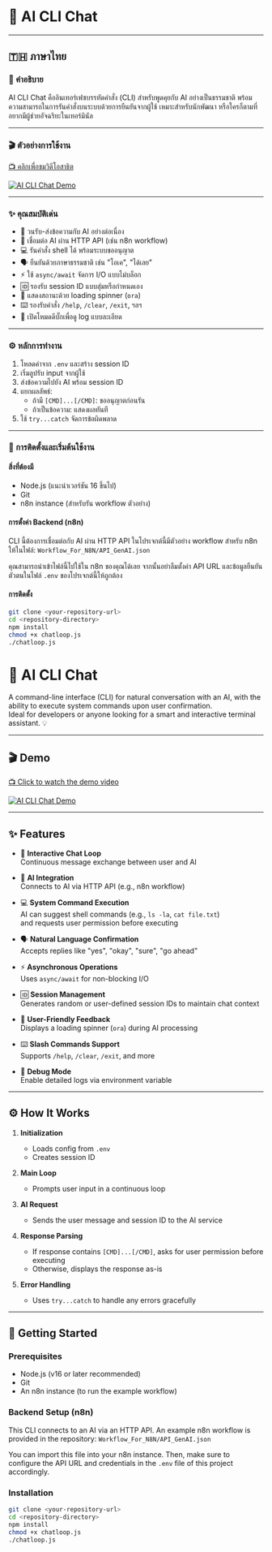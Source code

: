 # 🤖 AI CLI Chat

---

## 🇹🇭 ภาษาไทย

### 📝 คำอธิบาย
AI CLI Chat คืออินเทอร์เฟซบรรทัดคำสั่ง (CLI) สำหรับพูดคุยกับ AI อย่างเป็นธรรมชาติ พร้อมความสามารถในการรันคำสั่งบนระบบด้วยการยืนยันจากผู้ใช้ เหมาะสำหรับนักพัฒนา หรือใครก็ตามที่อยากมีผู้ช่วยอัจฉริยะในเทอร์มินัล

---

### 🎬 ตัวอย่างการใช้งาน
[📺 คลิกเพื่อชมวิดีโอสาธิต](https://youtu.be/GHUQ3Oyn-rM)

[![AI CLI Chat Demo](https://img.youtube.com/vi/GHUQ3Oyn-rM/maxresdefault.jpg)](https://youtu.be/GHUQ3Oyn-rM)

---

### ✨ คุณสมบัติเด่น

- 🔁 วนรับ-ส่งข้อความกับ AI อย่างต่อเนื่อง
- 🤝 เชื่อมต่อ AI ผ่าน HTTP API (เช่น n8n workflow)
- 💻 รันคำสั่ง shell ได้ พร้อมระบบขออนุญาต
- 🗣️ ยืนยันด้วยภาษาธรรมชาติ เช่น "โอเค", "ได้เลย"
- ⚡ ใช้ `async/await` จัดการ I/O แบบไม่บล็อก
- 🆔 รองรับ session ID แบบสุ่มหรือกำหนดเอง
- 🌈 แสดงสถานะด้วย loading spinner (`ora`)
- ⌨️ รองรับคำสั่ง `/help`, `/clear`, `/exit`, ฯลฯ
- 🐞 เปิดโหมดดีบั๊กเพื่อดู log แบบละเอียด

---

### ⚙️ หลักการทำงาน

1. โหลดค่าจาก `.env` และสร้าง session ID
2. เริ่มลูปรับ input จากผู้ใช้
3. ส่งข้อความไปยัง AI พร้อม session ID
4. แยกผลลัพธ์:
   - ถ้ามี `[CMD]...[/CMD]`: ขออนุญาตก่อนรัน
   - ถ้าเป็นข้อความ: แสดงผลทันที
5. ใช้ `try...catch` จัดการข้อผิดพลาด

---

### 🚀 การติดตั้งและเริ่มต้นใช้งาน

#### สิ่งที่ต้องมี
- Node.js (แนะนำเวอร์ชัน 16 ขึ้นไป)
- Git
- n8n instance (สำหรับรัน workflow ตัวอย่าง)

#### การตั้งค่า Backend (n8n)
CLI นี้ต้องการเชื่อมต่อกับ AI ผ่าน HTTP API ในโปรเจกต์นี้มีตัวอย่าง workflow สำหรับ n8n ให้ในไฟล์:
`Workflow_For_N8N/API_GenAI.json`

คุณสามารถนำเข้าไฟล์นี้ไปใช้ใน n8n ของคุณได้เลย จากนั้นอย่าลืมตั้งค่า API URL และข้อมูลยืนยันตัวตนในไฟล์ `.env` ของโปรเจกต์นี้ให้ถูกต้อง

#### การติดตั้ง

```bash
git clone <your-repository-url>
cd <repository-directory>
npm install
chmod +x chatloop.js
./chatloop.js
```


# 🤖 AI CLI Chat

A command-line interface (CLI) for natural conversation with an AI, with the ability to execute system commands upon user confirmation.  
Ideal for developers or anyone looking for a smart and interactive terminal assistant. 💡

---

## 🎬 Demo

[📺 Click to watch the demo video](https://youtu.be/GHUQ3Oyn-rM)

[![AI CLI Chat Demo](https://img.youtube.com/vi/GHUQ3Oyn-rM/maxresdefault.jpg)](https://youtu.be/GHUQ3Oyn-rM)

---

## ✨ Features

- 🔁 **Interactive Chat Loop**  
  Continuous message exchange between user and AI

- 🤝 **AI Integration**  
  Connects to AI via HTTP API (e.g., n8n workflow)

- 💻 **System Command Execution**  
  AI can suggest shell commands (e.g., `ls -la`, `cat file.txt`)  
  and requests user permission before executing

- 🗣️ **Natural Language Confirmation**  
  Accepts replies like "yes", "okay", "sure", "go ahead"

- ⚡ **Asynchronous Operations**  
  Uses `async/await` for non-blocking I/O

- 🆔 **Session Management**  
  Generates random or user-defined session IDs to maintain chat context

- 🌈 **User-Friendly Feedback**  
  Displays a loading spinner (`ora`) during AI processing

- ⌨️ **Slash Commands Support**  
  Supports `/help`, `/clear`, `/exit`, and more

- 🐞 **Debug Mode**  
  Enable detailed logs via environment variable

---

## ⚙️ How It Works

1. **Initialization**  
   - Loads config from `.env`  
   - Creates session ID

2. **Main Loop**  
   - Prompts user input in a continuous loop

3. **AI Request**  
   - Sends the user message and session ID to the AI service

4. **Response Parsing**  
   - If response contains `[CMD]...[/CMD]`, asks for user permission before executing  
   - Otherwise, displays the response as-is

5. **Error Handling**  
   - Uses `try...catch` to handle any errors gracefully

---

## 🚀 Getting Started

### Prerequisites

- Node.js (v16 or later recommended)
- Git
- An n8n instance (to run the example workflow)

### Backend Setup (n8n)
This CLI connects to an AI via an HTTP API. An example n8n workflow is provided in the repository:
`Workflow_For_N8N/API_GenAI.json`

You can import this file into your n8n instance. Then, make sure to configure the API URL and credentials in the `.env` file of this project accordingly.

### Installation

```bash
git clone <your-repository-url>
cd <repository-directory>
npm install
chmod +x chatloop.js
./chatloop.js
```